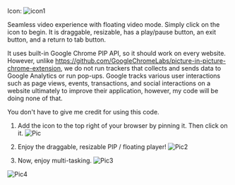 Icon: ![icon1](https://github.com/jacobluanjohnston/Picture-in-Picture-Mode-for-Google-Chrome/blob/master/icons/icon128.png)

Seamless video experience with floating video mode. Simply click on the icon to begin. It is draggable, resizable, has a play/pause button, an exit button, and a return to tab button.

It uses built-in Google Chrome PIP API, so it should work on every website. However, unlike https://github.com/GoogleChromeLabs/picture-in-picture-chrome-extension, we do not run trackers that collects and sends data to Google Analytics or run pop-ups. Google tracks various user interactions such as page views, events, transactions, and social interactions on a website ultimately to improve their application, however, my code will be doing none of that.

You don't have to give me credit for using this code.

1. Add the icon to the top right of your browser by pinning it. Then click on it.
![Pic](https://github.com/jacobluanjohnston/Picture-in-Picture-Mode-Chrome-Extension/blob/master/howto/How%20To%201.png)

2. Enjoy the draggable, resizable PIP / floating player! 
![Pic2](https://github.com/jacobluanjohnston/Picture-in-Picture-Mode-Chrome-Extension/blob/master/howto/How%20To%202.png)

3. Now, enjoy multi-tasking.
![Pic3](https://github.com/jacobluanjohnston/Picture-in-Picture-Mode-for-Google-Chrome/blob/master/howto/How%20To%204.png)

![Pic4](https://github.com/jacobluanjohnston/Picture-in-Picture-Mode-Chrome-Extension/blob/master/howto/How%20To%203.png)
